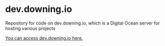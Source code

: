 # dev.downing.io
Repository for code on dev.downing.io, which is a Digital Ocean server for hosting various projects

[You can access dev.downing.io here.](http://dev.downing.io/)
